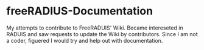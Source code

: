 # freeRADIUS-Documentation
My attempts to contribute to FreeRADUIS' Wiki.
Became intereseted in RADUIS and saw requests to update the Wiki by contributors.
Since I am not a coder, figuered I would try and help out with documentation.
